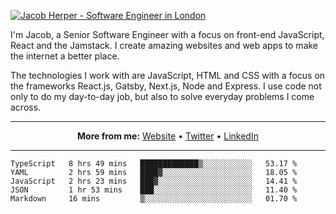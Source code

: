 [![Jacob Herper - Software Engineer in London](https://res.cloudinary.com/jacobherper/image/upload/v1595605963/github_banner.png)](https://herper.io/)

I'm Jacob, a Senior Software Engineer with a focus on front-end JavaScript, React and the Jamstack. I create amazing websites and web apps to make the internet a better place.

The technologies I work with are JavaScript, HTML and CSS with a focus on the frameworks React.js, Gatsby, Next.js, Node and Express. I use code not only to do my day-to-day job, but also to solve everyday problems I come across.

-----

<p align="center">
  <strong>More from me:</strong> 
  <a href="https://herper.io">Website</a> •
  <a href="https://twitter.com/intent/follow?screen_name=jakeherp&tw_p=followbutton">Twitter</a> •
  <a href="https://www.linkedin.com/in/jacobherper/">LinkedIn</a>
</p>

-----

<!--START_SECTION:waka-->
```text
TypeScript   8 hrs 49 mins   █████████████▒░░░░░░░░░░░   53.17 % 
YAML         2 hrs 59 mins   ████▓░░░░░░░░░░░░░░░░░░░░   18.05 % 
JavaScript   2 hrs 23 mins   ███▓░░░░░░░░░░░░░░░░░░░░░   14.41 % 
JSON         1 hr 53 mins    ███░░░░░░░░░░░░░░░░░░░░░░   11.40 % 
Markdown     16 mins         ▒░░░░░░░░░░░░░░░░░░░░░░░░   01.70 % 
```
<!--END_SECTION:waka-->
